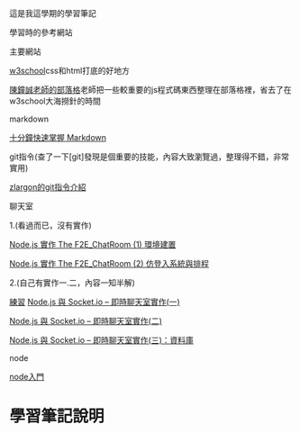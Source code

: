 這是我這學期的學習筆記<p>

學習時的參考網站<p>
主要網站<p>
[w3school](https://www.w3schools.com/html/default.asp)css和html打底的好地方<p>
[陳鐘誠老師的部落格](https://misavo.com/blog/%E9%99%B3%E9%8D%BE%E8%AA%A0)老師把一些較重要的js程式碼東西整理在部落格裡，省去了在w3school大海撈針的時間<p>
markdown<p>
[十分鐘快速掌握 Markdown](https://wcc723.github.io/development/2019/11/23/ten-mins-learn-markdown/)<p>
git指令(查了一下[git]發現是個重要的技能，內容大致瀏覽過，整理得不錯，非常實用)<p>
[zlargon的git指令介紹](https://zlargon.gitbooks.io/git-tutorial/content/)<p>
聊天室<p>
1.(看過而已，沒有實作)<p>
[Node.js 實作 The F2E_ChatRoom (1) 環境建置](https://w3c.hexschool.com/blog/e2d9c79d)<p>
[Node.js 實作 The F2E_ChatRoom (2) 仿登入系統與排程](https://w3c.hexschool.com/blog/d6668f69)<p>
2.(自己有實作一.二，內容一知半解)<p> [練習]()
[Node.js 與 Socket.io – 即時聊天室實作(一)](http://single9.net/2017/12/node-js-%E8%88%87-socket-io-%E5%8D%B3%E6%99%82%E8%81%8A%E5%A4%A9%E5%AE%A4%E5%AF%A6%E4%BD%9C/)<p>
[Node.js 與 Socket.io – 即時聊天室實作(二)](http://single9.net/2018/01/node-js-%E8%88%87-socket-io-%E5%8D%B3%E6%99%82%E8%81%8A%E5%A4%A9%E5%AE%A4%E5%AF%A6%E4%BD%9C%E4%BA%8C/)<p>
[Node.js 與 Socket.io – 即時聊天室實作(三)：資料庫](http://single9.net/2018/04/node-js-%e8%88%87-socket-io-%e5%8d%b3%e6%99%82%e8%81%8a%e5%a4%a9%e5%ae%a4%e5%af%a6%e4%bd%9c-%e8%b3%87%e6%96%99%e5%ba%ab/)<p>
node<p>
[node入門](https://www.nodebeginner.org/index-zh-tw.html#execution-in-the-kongdom-of-verbs)<p>


<h1>學習筆記說明</h1>

<p1>   </p1>